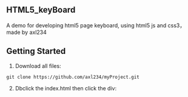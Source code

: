 ## HTML5_keyBoard

A demo for developing html5 page keyboard, using html5 js and css3， made by axl234



## Getting Started

1. Download all files:
```
git clone https://github.com/axl234/myProject.git
```

2. Dbclick the index.html then click the div:

